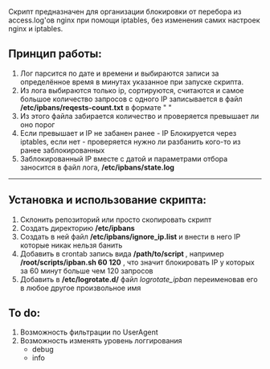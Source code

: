 Скрипт предназначен для организации блокировки от перебора из access.log'ов nginx при помощи iptables, без изменения самих настроек nginx и iptables.  
## Принцип работы:  
1. Лог парсится по дате и времени и выбираются записи за определённое время в минутах указанное при запуске скрипта.  
2. Из лога выбираются только ip, сортируются, считаются и самое большое количество запросов с одного IP записывается в файл __/etc/ipbans/reqests-count.txt__ в формате "<count> <ip>"  
3. Из этого файла забирается количество и проверяется превышает ли оно порог  
4. Если превышает и IP не забанен ранее - IP Блокируется через iptables, если нет - проверяется нужно ли разбанить кого-то из ранее заблокированных  
5. Заблокированный IP вместе с датой и параметрами отбора заносится в файл лога, __/etc/ipbans/state.log__
***
## Установка и использование скрипта:  
1. Склонить репозиторий или просто скопировать скрипт  
2. Создать директорию __/etc/ipbans__  
3. Создать в ней файл __/etc/ipbans/ignore_ip.list__ и внести в него IP которые никак нельзя банить   
4. Добавить в crontab запись вида __/path/to/script <time> <limit>__, например __/root/scripts/ipban.sh 60 120__ , что значит блокировать IP у которых за 60 минут больше чем 120 запросов  
5. Добавить в __/etc/logrotate.d/__ файл _logrotate_ipban_ переименовав его в любое другое произвольное имя

## To do:
1. Возможность фильтрации по UserAgent
2. Возможность изменять уровень логгирования
   - debug
   - info
   